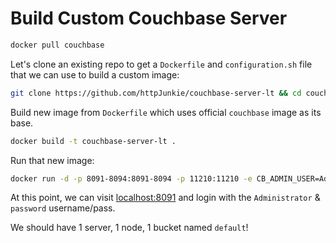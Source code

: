 # Build Custom Couchbase Server

```bash
docker pull couchbase
```

Let's clone an existing repo to get a `Dockerfile` and `configuration.sh` file that we can use to build a custom image:

```bash
git clone https://github.com/httpJunkie/couchbase-server-lt && cd couchbase-server-lt && chmod +x configure.sh
```

Build new image from `Dockerfile` which uses official `couchbase` image as its base.

```bash
docker build -t couchbase-server-lt .
```

Run that new image:

```bash
docker run -d -p 8091-8094:8091-8094 -p 11210:11210 -e CB_ADMIN_USER=Administrator -e CB_ADMIN_PASS=password -e CB_BUCKET=default -e CB_BUCKET_PASS= --network="bridge" --name cbs couchbase-server-lt
```  
  
At this point, we can visit [localhost:8091](http://localhost:8091) and login with the `Administrator` & `password` username/pass.

We should have 1 server, 1 node, 1 bucket named `default`!
